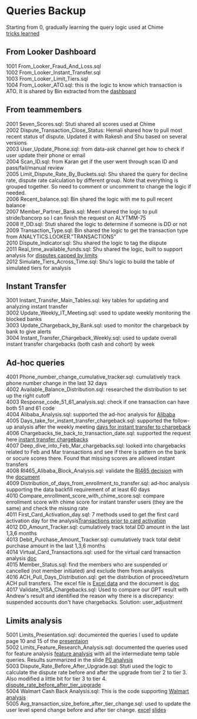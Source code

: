 # Queries Backup
Starting from 0, gradually learning the query logic used at Chime\
[tricks learned](https://docs.google.com/document/d/1Z5V8FhfCzu4Ve260wrZRJjorSxIZ-2uxfUdKmTBVnFk/edit)

## From Looker Dashboard
1001 From_Looker_Fraud_And_Loss.sql\
1002 From_Looker_Instant_Transfer.sql\
1003 From_Looker_Limit_Tiers.sql\
1004 From_Looker_ATO.sql: this is the logic to know which transaction is ATO. It is shared by Bin extracted from the [dashboard](https://chime.looker.com/dashboards-next/1349)

## From teammembers
2001 Seven_Scores.sql: Stuti shared all scores used at Chime\
2002 Dispute_Transaction_Close_Status: Hemali shared how to pull most recent status of dispute. Updated it with Rakesh and Shu based on several versions\
2003 User_Update_Phone.sql: from data-ask channel get how to check if user update their phone or email\
2004 Scan_ID.sql: from Karan get if the user went through scan ID and pass/fail/manual review\
2005 Limit_Dispute_Rate_By_Buckets.sql: Shu shared the query for decline rate, dispute rate calculation by different group. Note that everything is grouped together. So need to comment or uncomment to change the logic if needed.\
2006 Recent_balance.sql: Bin shared the logic with me to pull recent balance\
2007 Member_Partner_Bank.sql: Meeri shared the logic to pull stride/bancorp so I can finish the request on ALYTMM-75\
2008 If_DD.sql: Stuti shared the logic to determine if someone is DD or not\
2009 Transaction_Type.sql: Bin shared the logic to get the transaction type from ANALYTICS.LOOKER."TRANSACTIONS" \
2010 Dispute_Indicator.sql: Shu shared the logic to tag the dispute\
2011 Real_time_available_funds.sql: Shu shared the logic, built to support analysis for [disputes capped by limits](https://docs.google.com/spreadsheets/d/1HtIoJrf7BqJE6URUcX6YL4vc4eTILmg4sSrQfD2FjPU/edit?ts=606519e4#gid=0)<br>
2012 Simulate_Tiers_Across_Time.sql: Shu's logic to build the table of simulated tiers for analysis

## Instant Transfer
3001 Instant_Transfer_Main_Tables.sql: key tables for updating and analyzing instant transfer\
3002 Update_Weekly_IT_Meeting.sql: used to update weekly monitoring the blocked banks\
3003 Update_Chargeback_by_Bank.sql: used to monitor the chargeback by bank to give alerts\
3004 Instant_Transfer_Chargeback_Weekly.sql: used to update overall instant transfer chargebacks (both cash and cohort) by week

## Ad-hoc queries
4001 Phone_number_change_cumulative_tracker.sql: cumulatively track phone number change in the last 32 days\
4002 Available_Balance_Distribution.sql: researched the distribution to set up the right cutoff\
4003 Response_code_51_61_analysis.sql: check if one transaction can have both 51 and 61 code\
4004 Alibaba_Analysis.sql: supported the ad-hoc analysis for [Alibaba](https://docs.google.com/document/d/1Z_De49MtG56AdRa_FE4lgHpyoRW6uQ7diKMNwkB-wuQ/edit) <br/>
4005 Days_take_for_instant_transfer_chargeback.sql: supported the follow-up analysis after the weekly meeting [days for instant transfer to chargeback](https://docs.google.com/document/d/1R6riAlQeNHjZ8aRbDdk2tnZWvIxLlfvBA2sgtpXYjok/edit) <br/>
4006 Chargebacks_tie_back_to_transaction_date.sql: supported the request here [instant transfer chargebacks](https://docs.google.com/spreadsheets/d/1kFga0lzeyIQ_OrLvXrjeXuCRi04FRnxvBk4DhMOTgWM/edit?ts=60494835#gid=438205306) <br/>
4007 Deep_dive_into_Feb_Mar_chargebacks.sql: looked into chargebacks related to Feb and Mar transactions and see if there is pattern on the bank or socure scores there. Found that missing scores are allowed instant transfers\
4008 RI465_Alibaba_Block_Analysis.sql: validate the [RI465 decision](https://chime.atlassian.net/browse/RI-465) with the [document](https://docs.google.com/document/d/1kyB5wIrEy1mhivQ74xbEH40xXej8wZpQVOJcrF8GnG8/edit#) <br/> 
4009 Distribution_of_days_from_enrollment_to_transfer.sql: ad-hoc analysis supporting the data backfill requirement of at least 60 days\
4010 Compare_enrollment_score_with_chime_score.sql: compare enrollment score with chime score for instant transfer users (they are the same) and check the missing rate\
4011 First_Card_Activation_day.sql: 7 methods used to get the first card activation day for the analysis[Transactions prior to card activation](https://docs.google.com/document/d/1tKEuecSFfQo4jtn5ZCOmXhXVkFaBFMkXLqVIKiP8V3E/edit#) <br/>
4012 DD_Amount_Tracker.sql: cumulatively track total DD amount in the last 1,3,6 months\
4013 Debit_Purchase_Amount_Tracker.sql: cumulatively track total debit purchase amount in the last 1,3,6 months\
4014 Virtual_Card_Transactions.sql: used for the virtual card transaction analysis [doc](https://docs.google.com/document/d/1Hcpq5Aqgc7H6Bu9IeU7xdisCySX5qHez1MrewomBzs0/edit#heading=h.75r11l61c0on) <br/>
4015 Member_Status.sql: find the members who are suspended or cancelled (not member initiated) and exclude them from analysis\
4016 ACH_Pull_Days_Distribution.sql: get the distribution of proceed/return ACH pull transfers. The excel file is [Excel data](https://docs.google.com/spreadsheets/d/1d3c-1-1ftpTCODh4Azn4SaD6wyXD5Hp1HZ--xIJ2rbs/edit#gid=1794551769) and the document is [doc](https://docs.google.com/document/d/1780t_rL93RK0Ro9o-G1IpI8dsKko1dqeI5t0sClMT-s/edit) <br/>
4017 Validate_VISA_Chargebacks.sql: Used to compare our GPT result with Andrew's result and identified the reason why there is a discrepancy: suspended accounts don't have chargebacks. Solution: user_adjustment

## Limits analysis
5001 Limits_Presentation.sql: documented the queries I used to update page 10 and 15 of the [presentaion](https://docs.google.com/presentation/d/1FovHs6LSREvmq-a0UVUwwIP77z2ocbWe2YlS7CBsjg4/edit#slide=id.g62bd80da81_0_529) <br/>
5002 Limits_Feature_Research_Analysis.sql: documented the queries used for feature analysis [feature analysis](https://docs.google.com/document/d/1Dcj97uDBjBn-N6Ybf0YCMyWhvETEX3c7jJKSEkw4BmU/edit#heading=h.5ws9etdhs4mi) with all the intermediate temp table queries. Results summarized in the slide [P0 analysis](https://docs.google.com/presentation/d/1tsdNx17c4Ta5AZaCaVK6xpC01LGoH0toyEQr-xhgAeA/edit#slide=id.gc4f7623fb2_0_0) <br/>
5003 Dispute_Rate_Before_After_Upgrade.sql: Stuti used the logic to calculate the dispute rate before and after the upgrade from tier 2 to tier 3. Also modified a little bit for tier 3 to tier 4. [dispute_rate_before_after_tier_upgrade](https://docs.google.com/spreadsheets/d/1K9YfpAQv8JiPUmaA4p3yonBm0gyy8BmlX45decIvwJ8/edit#gid=404191872) <br/>
5004 Walmart Cash Back Analysis.sql: This is the code supporting [Walmart analysis](https://docs.google.com/document/d/1I156jt55ggvJbp2MuNnvLTjxWKCk1_S4McjGhLUuGsk/edit) <br/>
5005 Avg_transaction_size_before_after_tier_change.sql: used to update the user level spend change before and after tier change. [excel](https://docs.google.com/spreadsheets/d/1K9YfpAQv8JiPUmaA4p3yonBm0gyy8BmlX45decIvwJ8/edit#gid=102292978&fvid=1813606055) [slides](https://docs.google.com/presentation/d/1GI4Vq0qCERBDJPipcybyVrIZ7axtHaT5oi62K_3ikVY/edit#slide=id.gd45a0a7a43_0_11) <br/>
